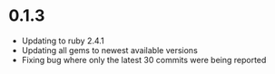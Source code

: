 0.1.3
=====

* Updating to ruby 2.4.1
* Updating all gems to newest available versions
* Fixing bug where only the latest 30 commits were being reported
